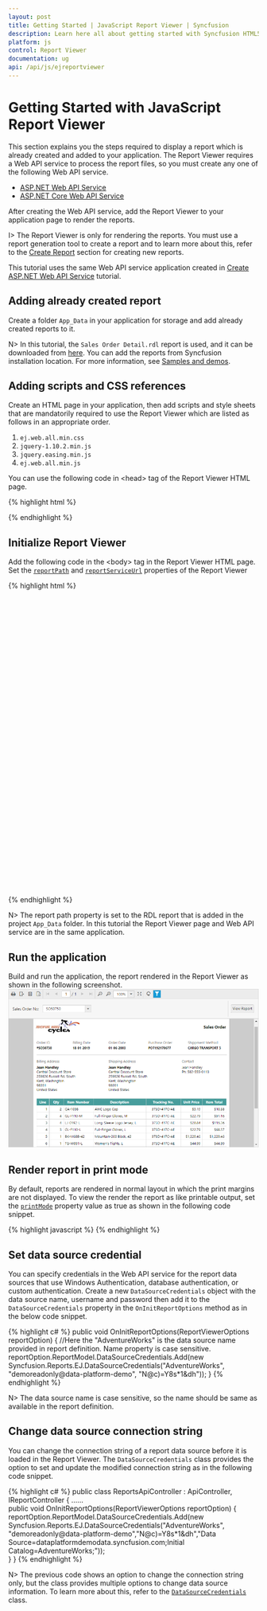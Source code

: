 ```yaml
---
layout: post
title: Getting Started | JavaScript Report Viewer | Syncfusion
description: Learn here all about getting started with Syncfusion HTML5 JavaScript Report Viewer Control, its elements, and more.
platform: js
control: Report Viewer
documentation: ug
api: /api/js/ejreportviewer
---
```


# Getting Started with JavaScript Report Viewer
This section explains you the steps required to display a report which is already created and added to your application. The Report Viewer requires a Web API service to process the report files, so you must create any one of the following Web API service.

* [ASP.NET Web API Service](/js/reportviewer/create-aspnet-web-api-service)
* [ASP.NET Core Web API Service](/js/reportviewer/create-aspnet-core-web-api-service)

After creating the Web API service, add the Report Viewer to your application page to render the reports.

I> The Report Viewer is only for rendering the reports. You must use a report generation tool to create a report and to learn more about this, refer to the [Create Report](/js/reportviewer/how-to/create-report) section for creating new reports.

This tutorial uses the same Web API service application created in [Create ASP.NET Web API Service](/js/reportviewer/create-aspnet-web-api-service) tutorial.

## Adding already created report
Create a folder `App_Data` in your application for storage and add already created reports to it.

N> In this tutorial, the `Sales Order Detail.rdl` report is used, and it can be downloaded from [here](http://www.syncfusion.com/downloads/support/directtrac/general/ze/Sales_Order_Detail-1633189686). You can add the reports from Syncfusion installation location. For more information, see [Samples and demos](/js/reportviewer/samples-and-demos).

## Adding scripts and CSS references
Create an HTML page in your application, then add scripts and style sheets that are mandatorily required to use the Report Viewer which are listed as follows in an appropriate order.

1.	`ej.web.all.min.css`
2.	`jquery-1.10.2.min.js`
3.	`jquery.easing.min.js`
4.	`ej.web.all.min.js`

You can use the following code in &lt;head&gt; tag of the Report Viewer HTML page.

{% highlight html %}
<link href="https://cdn.syncfusion.com/{{ site.releaseversion }}/js/web/flat-azure/ej.web.all.min.css" rel="stylesheet" />
<script src="https://code.jquery.com/jquery-1.10.2.min.js" type="text/javascript"></script>
<script src="https://cdnjs.cloudflare.com/ajax/libs/jquery-easing/1.3/jquery.easing.min.js" type="text/javascript"></script>
<script src="https://cdn.syncfusion.com/{{ site.releaseversion }}/js/web/ej.web.all.min.js" type="text/javascript"></script>

{% endhighlight %}

## Initialize Report Viewer 

Add the following code in the &lt;body&gt; tag in the Report Viewer HTML page. Set the [`reportPath`](../api/ejreportviewer#members:reportpath) and [`reportServiceUrl`](../api/ejreportviewer#members:reportserviceurl) properties of the Report Viewer

{% highlight html %}
    <div style="height: 600px; width: 950px;">
        <!-- Creating a div tag which will act as a container for ejReportViewer widget.-->
        <div style="height: 600px; width: 950px; min-height: 400px;" id="viewer"></div>
        <!-- Setting property and initializing ejReportViewer widget.-->
        <script type="text/javascript">
            $(function () {
                $("#viewer").ejReportViewer({
                    reportServiceUrl: "/api/ReportsApi",
                    reportPath: '~/App_Data/Sales Order Detail.rdl'
                });
            });
        </script>
    </div>
{% endhighlight %}

N> The report path property is set to the RDL report that is added in the project `App_Data` folder.
In this tutorial the Report Viewer page and Web API service are in the same application.

## Run the application
Build and run the application, the report rendered in the Report Viewer as shown in the following screenshot.
![Sales order detail report preview](images/getting-started/sales-order-detail-report.png)

## Render report in print mode
By default, reports are rendered in normal layout in which the print margins are not displayed. To view the render the report as like printable output, set the [`printMode`](../api/ejreportviewer#members:printmode) property value as true as shown in the following code snippet. 

{% highlight javascript %}
    <script type="text/javascript">
        $(function () {
            $("#viewer").ejReportViewer({
                reportServiceUrl: "/api/ReportsApi",
                reportPath: '~/App_Data/Sales Order Detail.rdl',
                printMode:true
            });
        });
    </script>
{% endhighlight %}

## Set data source credential
You can specify credentials in the Web API service for the report data sources that use Windows Authentication, database authentication, or custom authentication. Create a new `DataSourceCredentials` object with the data source name, username and password then add it to the `DataSourceCredentials` property in the `OnInitReportOptions` method as in the below code snippet.

{% highlight c# %}
public void OnInitReportOptions(ReportViewerOptions reportOption)
{
    //Here the "AdventureWorks" is the data source name provided in report definition. Name property is case sensitive.
    reportOption.ReportModel.DataSourceCredentials.Add(new Syncfusion.Reports.EJ.DataSourceCredentials("AdventureWorks", "demoreadonly@data-platform-demo", "N@c)=Y8s*1&dh"));
}
{% endhighlight %}

N> The data source name is case sensitive, so the name should be same as available in the report definition.

## Change data source connection string
You can change the connection string of a report data source before it is loaded in the Report Viewer. The `DataSourceCredentials` class provides the option to set and update the modified connection string as in the following code snippet.

{% highlight c# %}
    public class ReportsApiController : ApiController, IReportController
    {
        ……        
        public void OnInitReportOptions(ReportViewerOptions reportOption)
        {
            reportOption.ReportModel.DataSourceCredentials.Add(new Syncfusion.Reports.EJ.DataSourceCredentials("AdventureWorks", "demoreadonly@data-platform-demo","N@c)=Y8s*1&dh","Data Source=dataplatformdemodata.syncfusion.com;Initial Catalog=AdventureWorks;"));        
        }
    }
{% endhighlight %}

N> The previous code shows an option to change the connection string only, but the class provides multiple options to change data source information. To learn more about this, refer to the [`DataSourceCredentials`](https://help.syncfusion.com/cr/aspnetmvc/Syncfusion.JavaScript.DataSources.html) class.
